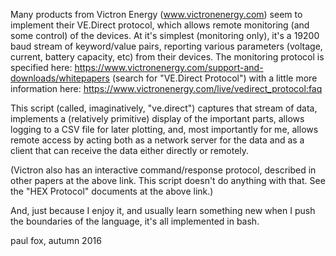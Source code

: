 

Many products from Victron Energy (www.victronenergy.com) seem to
implement their VE.Direct protocol, which allows remote monitoring
(and some control) of the devices.  At it's simplest (monitoring
only), it's a 19200 baud stream of keyword/value pairs, reporting
various parameters (voltage, current, battery capacity, etc) from
their devices.  The monitoring protocol is specified here:
    https://www.victronenergy.com/support-and-downloads/whitepapers
    (search for "VE.Direct Protocol")
with a little more information here:
    https://www.victronenergy.com/live/vedirect_protocol:faq

This script (called, imaginatively, "ve.direct") captures that stream
of data, implements a (relatively primitive) display of the important
parts, allows logging to a CSV file for later plotting, and, most
importantly for me, allows remote access by acting both as a network
server for the data and as a client that can receive the data either
directly or remotely.

(Victron also has an interactive command/response protocol, described
in other papers at the above link.  This script doesn't do anything
with that.  See the "HEX Protocol" documents at the above link.)

And, just because I enjoy it, and usually learn something new when I
push the boundaries of the language, it's all implemented in bash.

paul fox, autumn 2016
